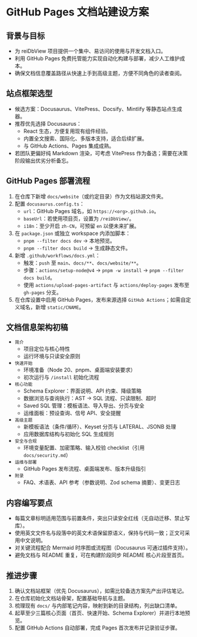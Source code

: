# GitHub Pages 文档站建设方案

## 背景与目标
- 为 reiDbView 项目提供一个集中、易访问的使用与开发文档入口。
- 利用 GitHub Pages 免费托管能力实现自动化构建与部署，减少人工维护成本。
- 确保文档信息覆盖路径从快速上手到高级主题，方便不同角色的读者查阅。

## 站点框架选型
- 候选方案：Docusaurus、VitePress、Docsify、Mintlify 等静态站点生成器。
- 推荐优先选择 Docusaurus：
  - React 生态，方便复用现有组件经验。
  - 内置全文搜索、国际化、多版本支持，适合后续扩展。
  - 与 GitHub Actions、Pages 集成成熟。
- 若团队更偏好纯 Markdown 渲染，可考虑 VitePress 作为备选；需要在决策阶段输出优劣分析备忘。

## GitHub Pages 部署流程
1. 在仓库下新增 `docs/website`（或约定目录）作为文档站源文件夹。
2. 配置 `docusaurus.config.ts`：
   - `url`：GitHub Pages 域名，如 `https://<org>.github.io`。
   - `baseUrl`：若使用项目页，设置为 `/reiDbView/`。
   - `i18n`：至少开启 `zh-CN`，可预留 `en` 以便未来扩展。
3. 在 `package.json` 或独立 workspace 内添加脚本：
   - `pnpm --filter docs dev` → 本地预览。
   - `pnpm --filter docs build` → 生成静态文件。
4. 新增 `.github/workflows/docs.yml`：
   - 触发：`push` 至 `main`、`docs/**`、`docs/website/**`。
   - 步骤：`actions/setup-node@v4` → `pnpm -w install` → `pnpm --filter docs build`。
   - 使用 `actions/upload-pages-artifact` 与 `actions/deploy-pages` 发布至 `gh-pages` 分支。
5. 在仓库设置中启用 GitHub Pages，发布来源选择 `GitHub Actions`；如需自定义域名，新增 `static/CNAME`。

## 文档信息架构初稿
- `简介`
  - 项目定位与核心特性
  - 运行环境与只读安全原则
- `快速开始`
  - 环境准备（Node 20、pnpm、桌面端安装要求）
  - 初次运行与 `/install` 初始化流程
- `核心功能`
  - Schema Explorer：界面说明、API 约束、降级策略
  - 数据浏览与查询执行：AST → SQL 流程、只读限制、超时
  - Saved SQL 管理：模板语法、导入导出、分页与安全
  - 运维面板：预设查询、信号 API、安全提醒
- `高级主题`
  - 新模板语法（条件/循环）、Keyset 分页与 LATERAL、JSONB 处理
  - 应用数据库结构与初始化 SQL 生成规则
- `安全与合规`
  - 环境变量配置、加密策略、输入校验 checklist（引用 `docs/security.md`）
- `运维与部署`
  - GitHub Pages 发布流程、桌面端发布、版本升级指引
- `附录`
  - FAQ、术语表、API 参考（参数说明、Zod schema 摘要）、变更日志

## 内容编写要点
- 每篇文章标明适用范围与前置条件，突出只读安全红线（无自动迁移、禁止写库）。
- 使用英文文件名与段落中的英文术语保留原语义，保持与代码一致；正文可采用中文说明。
- 对关键流程配合 Mermaid 时序图或流程图（Docusaurus 可通过插件支持）。
- 避免文档与 README 重复，可在构建阶段同步 README 核心片段至首页。

## 推进步骤
1. 确认文档站框架（优先 Docusaurus），如需比较备选方案先产出评估笔记。
2. 在仓库初始化文档站骨架，配置基础导航与主题。
3. 梳理现有 `docs/` 与内部笔记内容，映射到新的目录结构，列出缺口清单。
4. 起草至少三篇核心页面（首页、快速开始、Schema Explorer）并进行本地预览。
5. 配置 GitHub Actions 自动部署，完成 Pages 首次发布并记录验证步骤。
